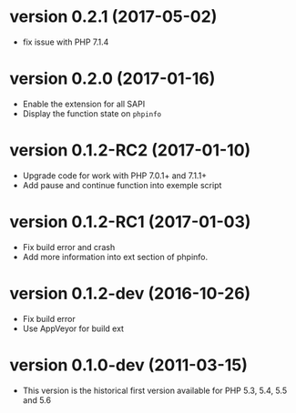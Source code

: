 # version 0.2.1 (2017-05-02)

* fix issue with PHP 7.1.4

# version 0.2.0 (2017-01-16)

* Enable the extension for all SAPI
* Display the function state on `phpinfo`

# version 0.1.2-RC2 (2017-01-10)

* Upgrade code for work with PHP 7.0.1+ and 7.1.1+
* Add pause and continue function into exemple script

# version 0.1.2-RC1 (2017-01-03)

* Fix build error and crash
* Add more information into ext section of phpinfo.

# version 0.1.2-dev (2016-10-26)

* Fix build error
* Use AppVeyor for build ext

# version 0.1.0-dev (2011-03-15)

* This version is the historical first version available for PHP 5.3, 5.4, 5.5 and 5.6

